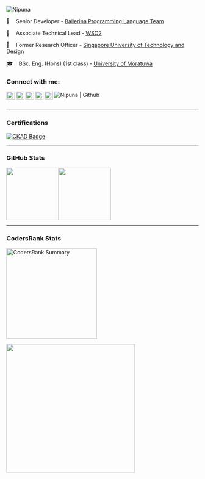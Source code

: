 <p align="left"> <img src="https://komarev.com/ghpvc/?username=NipunaRanasinghe&label=Profile%20views&color=0e75b6&style=flat" alt="Nipuna" /> </p>

:dancer: &nbsp;&nbsp; Senior Developer - [Ballerina Programming Language Team](https://ballerina.io/) </pre>

:office: &nbsp;&nbsp; Associate Technical Lead - [WSO2](https://wso2.com/)

:microscope: &nbsp;&nbsp; Former Research Officer - [Singapore University of Technology and Design](https://www.sutd.edu.sg/)

:mortar_board: &nbsp;&nbsp; BSc. Eng. (Hons) (1st class) - [University of Moratuwa](https://uom.lk/)

### Connect with me:
[<img align="left" alt="Nipuna | LinkedIn" width="22px" src="https://cdn.jsdelivr.net/npm/simple-icons@v3/icons/linkedin.svg" />][linkedin]
[<img align="left" alt="Nipuna | Medium" width="22px" src="https://cdn.jsdelivr.net/npm/simple-icons@3.10.0/icons/medium.svg" />][medium]
[<img align="left" alt="Nipuna | Twitter" width="22px" src="https://cdn.jsdelivr.net/npm/simple-icons@3.10.0/icons/twitter.svg" />][twitter]
[<img align="left" alt="Nipuna | Instagram" width="22px" src="https://cdn.jsdelivr.net/npm/simple-icons@3.10.0/icons/instagram.svg" />][instagram]
[<img align="left" alt="Nipuna | Facebook" width="22px" src="https://cdn.jsdelivr.net/npm/simple-icons@3.10.0/icons/facebook.svg" />][facebook]
[<img align="left" alt="Nipuna | Github" src="https://img.shields.io/github/followers/NipunaRanasinghe?label=Follow&style=social" />][github]
</br>
</br>

---
### Certifications
[![CKAD Badge](https://img.shields.io/badge/-Certified_Kubernetes_Application_Developer-326CE5?style=flat&logo=kubernetes&logoColor=white&link=https://www.credly.com/badges/bf9a8b51-043b-4487-ae7e-b608891c32e8/public_url)](https://www.credly.com/badges/bf9a8b51-043b-4487-ae7e-b608891c32e8/public_url)

---
### GitHub Stats
<a href="https://www.adamalston.com/"><img height="137px" src="https://github-readme-stats.vercel.app/api?username=NipunaRanasinghe&hide_title=true&hide_border=true&show_icons=true&include_all_commits=true&count_private=true&line_height=21&text_color=000&icon_color=000&bg_color=0,ea6161,ffc64d,fffc4d,52fa5a&theme=graywhite" /><!-- wi*quL3fcV --><img height="137px" src="https://github-readme-stats.vercel.app/api/top-langs/?username=NipunaRanasinghe&hide=html&hide_title=true&hide_border=true&layout=compact&langs_count=6&exclude_repo=comp426,Redventures-Movie-Quotes&text_color=000&icon_color=fff&bg_color=0,52fa5a,4dfcff,c64dff&theme=graywhite" /></a>

---
### CodersRank Stats
<p align="left">
  <a href="https://profile.codersrank.io/user/nipunaranasinghe" target="_blank">
    <img img height="237px" src="https://cr-ss-service.azurewebsites.net/api/ScreenShot?widget=summary&username=nipunaranasinghe&badges=2&show-avatar=false&style=--header-bg-color:%23000;--border-radius:10px" alt="CodersRank Summary"/>
  </a>
</p>

<p align="left">
  <a href="https://profile.codersrank.io/user/nipunaranasinghe" target="_blank">
    <img img height="337px" src="https://cr-skills-chart-widget.azurewebsites.net/api/api?username=nipunaranasinghe&skills=Java,Ballerina,Scala"/>
  </a>
</p>

[linkedin]: https://www.linkedin.com/in/nipunaranasinghe/
[medium]: https://medium.com/@nipunaranasinghe
[twitter]: https://twitter.com/indrachapa93
[instagram]: https://www.instagram.com/i_n_d_r_a_c_h_a_p_a/
[facebook]: https://www.facebook.com/nipuna3/
[github]: https://img.shields.io/github/followers/NipunaRanasinghe?label=Follow&style=social
